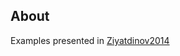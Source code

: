 ## About

Examples presented in [Ziyatdinov2014]

  [Ziyatdinov2014]: # "Ziyatdinov, A., Fonollosa, J., Fernández, L., Gutiérrez-Gálvez, A., Marco, S., & Perera, A. (2014). Bioinspired Early Detection through Gas Flow Modulation in Chemo-Sensory Systems. Sensors and Actuators B: Chemical. In press.
"
